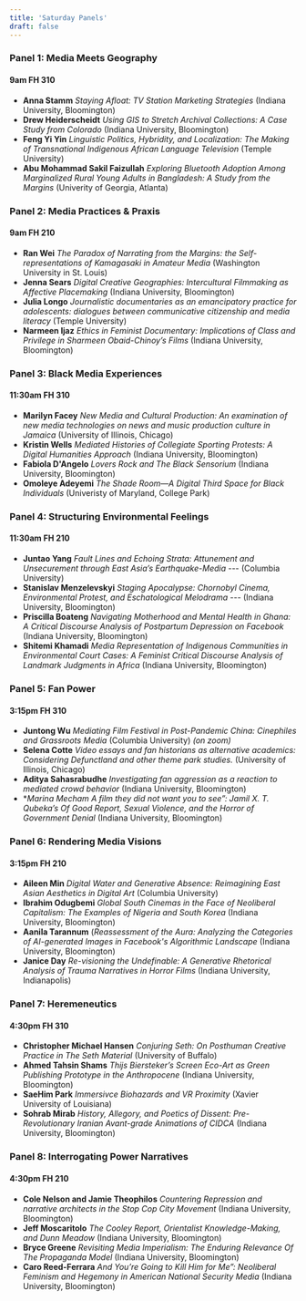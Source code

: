 ```yaml
---
title: 'Saturday Panels'
draft: false
---
```




### Panel 1: Media Meets Geography ###

#### 9am FH 310 ####

- **Anna Stamm** *Staying Afloat: TV Station Marketing Strategies*
(Indiana University, Bloomington)
- **Drew Heiderscheidt**   *Using GIS to Stretch Archival Collections: A Case Study from Colorado*
(Indiana University, Bloomington)
- **Feng Yi Yin**	 *Linguistic Politics, Hybridity, and Localization: The Making of Transnational Indigenous African Language Television*
(Temple University)
- **Abu Mohammad Sakil Faizullah** *Exploring Bluetooth Adoption Among Marginalized Rural Young Adults in Bangladesh: A Study from the Margins*
(Univerity of Georgia, Atlanta)
 &nbsp;

### Panel 2: Media Practices & Praxis ###
#### 9am FH 210 ####


- **Ran Wei** *The Paradox of Narrating from the Margins: the Self-representations of Kamagasaki in Amateur Media*
(Washington University in St. Louis)
- **Jenna Sears** *Digital Creative Geographies: Intercultural Filmmaking as Affective Placemaking*
(Indiana University, Bloomington)
- **Julia Longo**	 *Journalistic documentaries as an emancipatory practice for adolescents: dialogues between communicative citizenship and media literacy*
(Temple University)
- **Narmeen Ijaz** *Ethics in Feminist Documentary: Implications of Class and Privilege in Sharmeen Obaid-Chinoy’s Films* (Indiana University, Bloomington)
 &nbsp;

### Panel 3: Black Media Experiences ###
#### 11:30am FH 310 ####

- **Marilyn Facey** *New Media and Cultural Production: An examination of new media technologies on news and music production culture in Jamaica* (University of Illinois, Chicago)
- **Kristin Wells**  *Mediated Histories of Collegiate Sporting Protests: A Digital Humanities Approach* (Indiana University, Bloomington)
- **Fabiola D'Angelo**	*Lovers Rock and The Black Sensorium* (Indiana University, Bloomington)
- **Omoleye Adeyemi**	*The Shade Room—A Digital Third Space for Black Individuals* (Univeristy of Maryland, College Park)
 &nbsp;

### Panel 4: Structuring Environmental Feelings ###
#### 11:30am FH 210 ####

- **Juntao Yang**  *Fault Lines and Echoing Strata: Attunement and Unsecurement through East Asia’s Earthquake-Media* --- (Columbia University)
- **Stanislav Menzelevskyi**  *Staging Apocalypse: Chornobyl Cinema, Environmental Protest, and Eschatological Melodrama* --- (Indiana University, Bloomington)
- **Priscilla Boateng**  *Navigating Motherhood and Mental Health in Ghana: A Critical Discourse Analysis of Postpartum Depression on Facebook* (Indiana University, Bloomington)
- **Shitemi Khamadi** *Media Representation of Indigenous Communities in Environmental Court Cases: A Feminist Critical Discourse Analysis of Landmark Judgments in Africa* (Indiana University, Bloomington)
&nbsp;

### Panel 5: Fan Power ###
#### 3:15pm FH 310 ####

- **Juntong Wu** *Mediating Film Festival in Post-Pandemic China: Cinephiles and Grassroots Media* (Columbia University) *(on zoom)*
- **Selena Cotte** *Video essays and fan historians as alternative academics: Considering Defunctland and other theme park studies.* (University of Illinois, Chicago)
- **Aditya Sahasrabudhe** *Investigating fan aggression as a reaction to mediated crowd behavior* (Indiana University, Bloomington)
- **Marina Mecham* *A film they did not want you to see”: Jamil X. T. Qubeka’s Of Good Report, Sexual Violence, and the Horror of Government Denial* (Indiana University, Bloomington)
&nbsp;

### Panel 6: Rendering Media Visions ###
#### 3:15pm FH 210 ####

- **Aileen Min** *Digital Water and Generative Absence: Reimagining East Asian Aesthetics in Digital Art* (Columbia University)
- **Ibrahim Odugbemi** *Global South Cinemas in the Face of Neoliberal Capitalism: The Examples of Nigeria and South Korea* (Indiana University, Bloomington)
- **Aanila Tarannum** (*Reassessment of the Aura: Analyzing the Categories of AI-generated Images in Facebook's Algorithmic Landscape* (Indiana University, Bloomington)
- **Janice Day** *Re-visioning the Undefinable: A Generative Rhetorical Analysis of Trauma Narratives in Horror Films* (Indiana University, Indianapolis)
&nbsp;

### Panel 7: Heremeneutics ###
#### 4:30pm FH 310 ####

- **Christopher Michael Hansen**  *Conjuring Seth: On Posthuman Creative Practice in The Seth Material*  (University of Buffalo)
- **Ahmed Tahsin Shams** *Thijs Biersteker’s Screen Eco-Art as Green Publishing Prototype in the Anthropocene*  (Indiana University, Bloomington)
- **SaeHim Park** *Immersivce Biohazards and VR Proximity* (Xavier University of Louisiana)
- **Sohrab Mirab**  *History, Allegory, and Poetics of Dissent: Pre-Revolutionary Iranian Avant-grade Animations of CIDCA*  (Indiana University, Bloomington)
 &nbsp;

### Panel 8: Interrogating Power Narratives ###
#### 4:30pm FH 210 ####

- **Cole Nelson and Jamie Theophilos**	*Countering Repression and narrative architects in the Stop Cop City Movement* (Indiana University, Bloomington)
- **Jeff Moscaritolo** *The Cooley Report, Orientalist Knowledge-Making, and Dunn Meadow* (Indiana University, Bloomington)
- **Bryce Greene**	*Revisiting Media Imperialism: The Enduring Relevance Of The Propaganda Model* (Indiana University, Bloomington)
- **Caro Reed-Ferrara**	*And You’re Going to Kill Him for Me”: Neoliberal Feminism and Hegemony in American National Security Media* (Indiana University, Bloomington)
